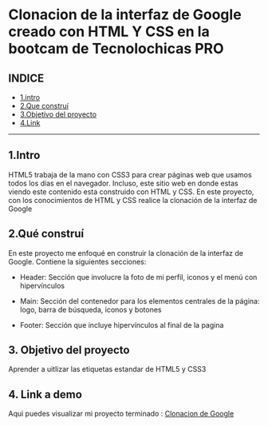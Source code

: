 # Clonacion de la interfaz de Google creado con HTML Y CSS en la bootcam de Tecnolochicas PRO


## **INDICE**

* [1.intro](https://github.com/lizetharmas22/Clonacion_Google/edit/main/README.md#1intro)
* [2.Que construí](https://github.com/lizetharmas22/Clonacion_Google/edit/main/README.md#2qu%C3%A9-constru%C3%AD)
* [3.Objetivo del proyecto](https://github.com/lizetharmas22/Clonacion_Google/edit/main/README.md#3-objetivo-del-proyecto)
* [4.Link](https://github.com/lizetharmas22/Clonacion_Google/edit/main/README.md#4-link-a-demo)

****
## 1.Intro

HTML5 trabaja de la mano con CSS3 para crear páginas web que usamos todos los días en el navegador. Incluso, este sitio web en donde estas viendo este contenido esta construido con HTML y CSS. En este proyecto, con los conocimientos de HTML y CSS realice la clonación de la interfaz de Google 

## 2.Qué construí 
En este proyecto me enfoqué en construir la clonación de la interfaz de Google.
Contiene la siguientes secciones: 

* Header: Sección que involucre la foto de mi perfil, iconos y el menú con hipervínculos

* Main: Sección del contenedor para los elementos centrales de la página: logo, barra de búsqueda, iconos y botones

* Footer: Sección que incluye hipervínculos al final de la pagina 


## 3. Objetivo del proyecto
Aprender a uitlizar las etiquetas estandar de HTML5 y CSS3

## 4. Link a demo 
Aqui puedes visualizar mi proyecto terminado : [Clonacion de Google](https://admirable-youtiao-a6bdfa.netlify.app/)

